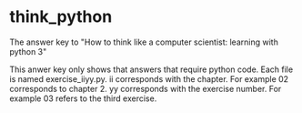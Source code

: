 # think_python
The answer key to "How to think like a computer scientist: learning with python 3"

This anwer key only shows that answers that require python code. Each file is named exercise_iiyy.py. ii corresponds with
the chapter. For example 02 corresponds to chapter 2. yy corresponds with the exercise number. For example 03 refers to the
third exercise.
